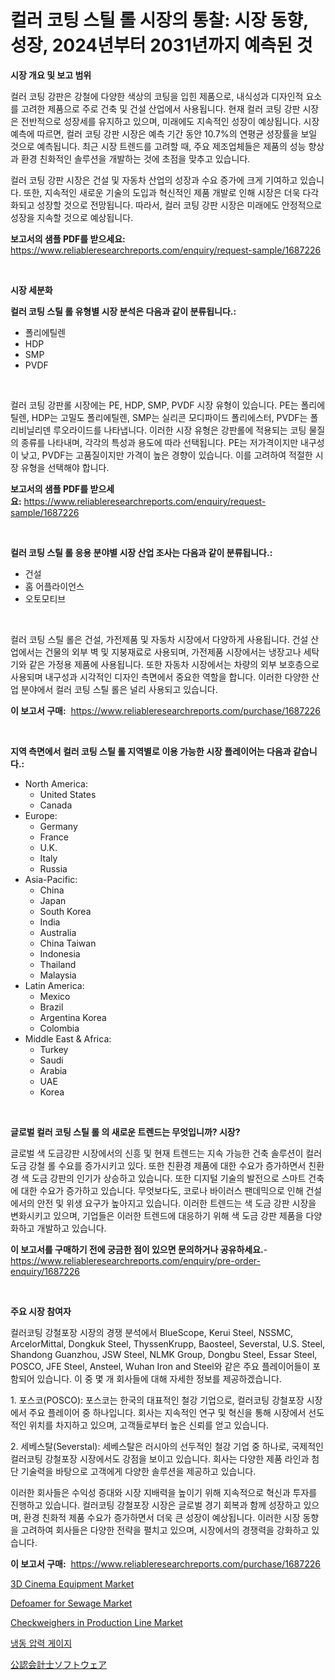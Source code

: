 <p><h1>컬러 코팅 스틸 롤 시장의 통찰: 시장 동향, 성장, 2024년부터 2031년까지 예측된 것</h1></p><p><strong>시장 개요 및 보고 범위</strong></p>
<p><p>컬러 코팅 강판은 강철에 다양한 색상의 코팅을 입힌 제품으로, 내식성과 디자인적 요소를 고려한 제품으로 주로 건축 및 건설 산업에서 사용됩니다. 현재 컬러 코팅 강판 시장은 전반적으로 성장세를 유지하고 있으며, 미래에도 지속적인 성장이 예상됩니다. 시장 예측에 따르면, 컬러 코팅 강판 시장은 예측 기간 동안 10.7%의 연평균 성장률을 보일 것으로 예측됩니다. 최근 시장 트렌드를 고려할 때, 주요 제조업체들은 제품의 성능 향상과 환경 친화적인 솔루션을 개발하는 것에 초점을 맞추고 있습니다.</p><p>컬러 코팅 강판 시장은 건설 및 자동차 산업의 성장과 수요 증가에 크게 기여하고 있습니다. 또한, 지속적인 새로운 기술의 도입과 혁신적인 제품 개발로 인해 시장은 더욱 다각화되고 성장할 것으로 전망됩니다. 따라서, 컬러 코팅 강판 시장은 미래에도 안정적으로 성장을 지속할 것으로 예상됩니다.</p></p>
<p><strong>보고서의 샘플 PDF를 받으세요:</strong> <a href="https://www.reliableresearchreports.com/enquiry/request-sample/1687226">https://www.reliableresearchreports.com/enquiry/request-sample/1687226</a></p>
<p>&nbsp;</p>
<p><strong>시장 세분화</strong></p>
<p><strong>컬러 코팅 스틸 롤 유형별 시장 분석은 다음과 같이 분류됩니다.:</strong></p>
<p><ul><li>폴리에틸렌</li><li>HDP</li><li>SMP</li><li>PVDF</li></ul></p>
<p>&nbsp;</p>
<p><p>컬러 코팅 강판롤 시장에는 PE, HDP, SMP, PVDF 시장 유형이 있습니다. PE는 폴리에틸렌, HDP는 고밀도 폴리에틸렌, SMP는 실리콘 모디파이드 폴리에스터, PVDF는 폴리비닐리덴 루오라이드를 나타냅니다. 이러한 시장 유형은 강판롤에 적용되는 코팅 물질의 종류를 나타내며, 각각의 특성과 용도에 따라 선택됩니다. PE는 저가격이지만 내구성이 낮고, PVDF는 고품질이지만 가격이 높은 경향이 있습니다. 이를 고려하여 적절한 시장 유형을 선택해야 합니다.</p></p>
<p><strong>보고서의 샘플 PDF를 받으세요:</strong>&nbsp;<a href="https://www.reliableresearchreports.com/enquiry/request-sample/1687226">https://www.reliableresearchreports.com/enquiry/request-sample/1687226</a></p>
<p>&nbsp;</p>
<p><strong> 컬러 코팅 스틸 롤 응용 분야별 시장 산업 조사는 다음과 같이 분류됩니다.:</strong></p>
<p><ul><li>건설</li><li>홈 어플라이언스</li><li>오토모티브</li></ul></p>
<p>&nbsp;</p>
<p><p>컬러 코팅 스틸 롤은 건설, 가전제품 및 자동차 시장에서 다양하게 사용됩니다. 건설 산업에서는 건물의 외부 벽 및 지붕재료로 사용되며, 가전제품 시장에서는 냉장고나 세탁기와 같은 가정용 제품에 사용됩니다. 또한 자동차 시장에서는 차량의 외부 보호층으로 사용되며 내구성과 시각적인 디자인 측면에서 중요한 역할을 합니다. 이러한 다양한 산업 분야에서 컬러 코팅 스틸 롤은 널리 사용되고 있습니다.</p></p>
<p><strong>이 보고서 구매:</strong>&nbsp; <a href="https://www.reliableresearchreports.com/purchase/1687226">https://www.reliableresearchreports.com/purchase/1687226</a></p>
<p>&nbsp;</p>
<p><strong>지역 측면에서 컬러 코팅 스틸 롤 지역별로 이용 가능한 시장 플레이어는 다음과 같습니다.:</strong></p>
<p><ul>
    <li>
        North America:
        <ul>
            <li>United States</li>
            <li>Canada</li>
        </ul>
    </li>
    <li>
        Europe:
        <ul>
            <li>Germany</li>
            <li>France</li>
            <li>U.K.</li>
            <li>Italy</li>
            <li>Russia</li>
        </ul>
    </li>
    <li>
        Asia-Pacific:
        <ul>
            <li>China</li>
            <li>Japan</li>
            <li>South Korea</li>
            <li>India</li>
            <li>Australia</li>
            <li>China Taiwan</li>
            <li>Indonesia</li>
            <li>Thailand</li>
            <li>Malaysia</li>
        </ul>
    </li>
    <li>
        Latin America:
        <ul>
            <li>Mexico</li>
            <li>Brazil</li>
            <li>Argentina Korea</li>
            <li>Colombia</li>
        </ul>
    </li>
    <li>
        Middle East & Africa:
        <ul>
            <li>Turkey</li>
            <li>Saudi</li>
            <li>Arabia</li>
            <li>UAE</li>
            <li>Korea</li>
        </ul>
    </li>
    </ul></p>
<p>&nbsp;</p>
<p><strong>글로벌 컬러 코팅 스틸 롤 의 새로운 트렌드는 무엇입니까? 시장?</strong></p>
<p><p>글로벌 색 도금강판 시장에서의 신흥 및 현재 트렌드는 지속 가능한 건축 솔루션이 컬러 도금 강철 롤 수요를 증가시키고 있다. 또한 친환경 제품에 대한 수요가 증가하면서 친환경 색 도금 강판의 인기가 상승하고 있습니다. 또한 디지털 기술의 발전으로 스마트 건축에 대한 수요가 증가하고 있습니다. 무엇보다도, 코로나 바이러스 팬데믹으로 인해 건설에서의 안전 및 위생 요구가 높아지고 있습니다. 이러한 트렌드는 색 도금 강판 시장을 변화시키고 있으며, 기업들은 이러한 트렌드에 대응하기 위해 색 도금 강판 제품을 다양화하고 개발하고 있습니다.</p></p>
<p><strong>이 보고서를 구매하기 전에 궁금한 점이 있으면 문의하거나 공유하세요.</strong>- <a href="https://www.reliableresearchreports.com/enquiry/pre-order-enquiry/1687226">https://www.reliableresearchreports.com/enquiry/pre-order-enquiry/1687226</a></p>
<p>&nbsp;</p>
<p><strong>주요 시장 참여자</strong></p>
<p><p>컬러코팅 강철포장 시장의 경쟁 분석에서 BlueScope, Kerui Steel, NSSMC, ArcelorMittal, Dongkuk Steel, ThyssenKrupp, Baosteel, Severstal, U.S. Steel, Shandong Guanzhou, JSW Steel, NLMK Group, Dongbu Steel, Essar Steel, POSCO, JFE Steel, Ansteel, Wuhan Iron and Steel와 같은 주요 플레이어들이 포함되어 있습니다. 이 중 몇 개 회사들에 대해 자세한 정보를 제공하겠습니다.</p><p>1. 포스코(POSCO): 포스코는 한국의 대표적인 철강 기업으로, 컬러코팅 강철포장 시장에서 주요 플레이어 중 하나입니다. 회사는 지속적인 연구 및 혁신을 통해 시장에서 선도적인 위치를 차지하고 있으며, 고객들로부터 높은 신뢰를 얻고 있습니다.</p><p>2. 세베스탈(Severstal): 세베스탈은 러시아의 선두적인 철강 기업 중 하나로, 국제적인 컬러코팅 강철포장 시장에서도 강점을 보이고 있습니다. 회사는 다양한 제품 라인과 첨단 기술력을 바탕으로 고객에게 다양한 솔루션을 제공하고 있습니다.</p><p>이러한 회사들은 수익성 증대와 시장 지배력을 높이기 위해 지속적으로 혁신과 투자를 진행하고 있습니다. 컬러코팅 강철포장 시장은 글로벌 경기 회복과 함께 성장하고 있으며, 환경 친화적 제품 수요가 증가하면서 더욱 큰 성장이 예상됩니다. 이러한 시장 동향을 고려하여 회사들은 다양한 전략을 펼치고 있으며, 시장에서의 경쟁력을 강화하고 있습니다.</p></p>
<p><strong>이 보고서 구매:</strong>&nbsp;&nbsp;<a href="https://www.reliableresearchreports.com/purchase/1687226">https://www.reliableresearchreports.com/purchase/1687226</a></p>
<p><p><a href="https://view.publitas.com/reportprime-1/3d-cinema-equipment-market-research-report-provides-thorough-industry-overview-which-offers-an-in-depth-analysis-of-product-trends-and-new-market-divisions/">3D Cinema Equipment Market</a></p><p><a href="https://sudsy-motorcycle-bbc.notion.site/Defoamer-for-Sewage-Market-Size-Evaluating-its-Market-Trends-Growth-and-Projections-2024-2031-b0c7e1d1248b46fdabc23628f43f5ce0">Defoamer for Sewage Market</a></p><p><a href="https://view.publitas.com/reportprime-1/checkweighers-in-production-line-market-dynamics-2023-2030-also-about-its-market-trends-projections-and-opportunities/">Checkweighers in Production Line Market</a></p><p><a href="https://medium.com/@mujgankortalih/%EB%83%89%EC%9E%A5%EA%B3%A0-%EC%95%95%EB%A0%A5%EA%B2%8C%EC%9D%B4%EC%A7%80-%EC%8B%9C%EC%9E%A5-%EC%9D%B8%EC%82%AC%EC%9D%B4%ED%8A%B8-%EC%8B%9C%EC%9E%A5-%EB%8F%99%ED%96%A5-%EC%84%B1%EC%9E%A5-2024%EB%85%84%EB%B6%80%ED%84%B0-2031%EB%85%84%EA%B9%8C%EC%A7%80-%EC%98%88%EC%B8%A1-22c47f58a4d7">냉동 압력 게이지</a></p><p><a href="https://medium.com/@cielostamm/%E6%AC%A1%E3%81%AE%E6%96%87%E3%82%92%E6%97%A5%E6%9C%AC%E8%AA%9E%E3%81%AB%E7%BF%BB%E8%A8%B3%E3%81%97%E3%81%A6%E3%81%8F%E3%81%A0%E3%81%95%E3%81%84-cpa-%E3%82%BD%E3%83%95%E3%83%88%E3%82%A6%E3%82%A7%E3%82%A2%E5%B8%82%E5%A0%B4%E8%A6%8F%E6%A8%A1-%E5%B8%82%E5%A0%B4%E5%8B%95%E5%90%91%E3%81%A8%E5%B8%82%E5%A0%B4%E4%BA%88%E6%B8%AC-2024%E5%B9%B4%E3%81%8B%E3%82%892031%E5%B9%B4-4afed6087ed0">公認会計士ソフトウェア</a></p></p>
